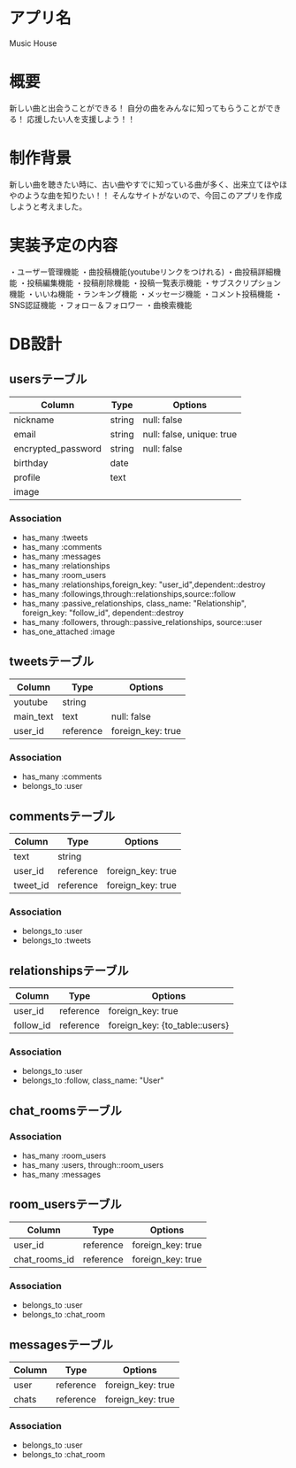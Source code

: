 # アプリ名
Music House
# 概要
新しい曲と出会うことができる！
自分の曲をみんなに知ってもらうことができる！
応援したい人を支援しよう！！
# 制作背景
新しい曲を聴きたい時に、古い曲やすでに知っている曲が多く、出来立てほやほやのような曲を知りたい！！
そんなサイトがないので、今回このアプリを作成しようと考えました。
# 実装予定の内容
・ユーザー管理機能
・曲投稿機能(youtubeリンクをつけれる)
・曲投稿詳細機能
・投稿編集機能
・投稿削除機能
・投稿一覧表示機能
・サブスクリプション機能
・いいね機能
・ランキング機能
・メッセージ機能
・コメント投稿機能
・SNS認証機能
・フォロー＆フォロワー
・曲検索機能

# DB設計

## usersテーブル
| Column             | Type   | Options                   |
| ------------------ | ------ | ------------------------- |
| nickname           | string | null: false               |
| email              | string | null: false, unique: true |
| encrypted_password | string | null: false               |
| birthday           | date   |                           |
| profile            | text   |                           |
| image              |        |                           |

### Association
- has_many :tweets
- has_many :comments
- has_many :messages
- has_many :relationships
- has_many :room_users
- has_many :relationships,foreign_key: "user_id",dependent::destroy
- has_many :followings,through::relationships,source::follow
- has_many :passive_relationships, class_name: "Relationship", foreign_key: "follow_id", dependent::destroy
- has_many :followers, through::passive_relationships, source::user
- has_one_attached :image
<!-- - has_many :sns_authentication -->

## tweetsテーブル
| Column             | Type    | Options                   |
| ------------------ | ------- | ------------------------- |
| youtube            | string  |                           |
| main_text          | text    | null: false               |
| user_id            |reference| foreign_key: true         |

### Association
- has_many :comments
- belongs_to :user

## commentsテーブル
| Column             | Type    | Options                   |
| ------------------ | ------- | ------------------------- |
| text               | string  |                           |
| user_id            |reference| foreign_key: true         |
| tweet_id           |reference| foreign_key: true         |

### Association
- belongs_to :user
- belongs_to :tweets

## relationshipsテーブル
| Column             | Type    | Options                       |
| ------------------ | ------- | ----------------------------- |
| user_id            |reference| foreign_key: true             |
| follow_id          |reference| foreign_key: {to_table::users}|

### Association
- belongs_to :user
- belongs_to :follow, class_name: "User"

## chat_roomsテーブル

### Association
- has_many :room_users
- has_many :users, through::room_users
- has_many :messages

## room_usersテーブル
| Column             | Type    | Options                       |
| ------------------ | ------- | ----------------------------- |
| user_id            |reference| foreign_key: true             |
| chat_rooms_id      |reference| foreign_key: true             |

### Association
- belongs_to :user
- belongs_to :chat_room

## messagesテーブル
| Column             | Type    | Options                       |
| ------------------ | ------- | ----------------------------- |
| user               |reference| foreign_key: true             |
| chats              |reference| foreign_key: true             |

### Association
- belongs_to :user
- belongs_to :chat_room


<!-- ## sns_authenticationテーブル
| Column             | Type    | Options                       |
| ------------------ | ------- | ----------------------------- |
| user               |reference| foreign_key: true             |
| chats              |reference| foreign_key: true             | -->